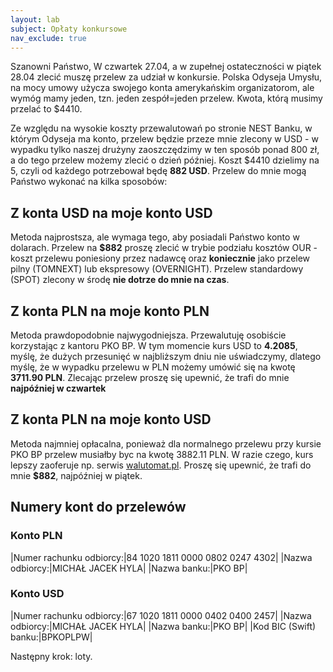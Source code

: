 ```yaml
---
layout: lab
subject: Opłaty konkursowe
nav_exclude: true
---
```


Szanowni Państwo,
W czwartek 27.04, a w zupełnej ostateczności w piątek 28.04 zlecić muszę przelew za udział w konkursie. Polska Odyseja Umysłu, na mocy umowy użycza swojego konta amerykańskim organizatorom, ale wymóg mamy jeden, tzn. jeden zespół=jeden przelew. Kwota, którą musimy przelać to $4410. 

Ze względu na wysokie koszty przewalutowań po stronie NEST Banku, w którym Odyseja ma konto, przelew będzie przeze mnie zlecony w USD - w wypadku tylko naszej drużyny zaoszczędzimy w ten sposób ponad 800 zł, a do tego przelew możemy zlecić o dzień później. Koszt $4410 dzielimy na 5, czyli od każdego potrzebował będę **882 USD**. Przelew do mnie mogą Państwo wykonać na kilka sposobów:

## Z konta USD na moje konto USD
Metoda najprostsza, ale wymaga tego, aby posiadali Państwo konto w dolarach. Przelew na **$882** proszę zlecić w trybie podziału kosztów OUR - koszt przelewu poniesiony przez nadawcę oraz **koniecznie** jako przelew pilny (TOMNEXT) lub ekspresowy (OVERNIGHT). Przelew standardowy (SPOT) zlecony w środę **nie dotrze do mnie na czas**. 

## Z konta PLN na moje konto PLN
Metoda prawdopodobnie najwygodniejsza. Przewalutuję osobiście korzystając z kantoru PKO BP. W tym momencie kurs USD to **4.2085**, myślę, że dużych przesunięć w najbliższym dniu nie uświadczymy, dlatego myślę, że w wypadku przelewu w PLN możemy umówić się na kwotę **3711.90 PLN**. Zlecając przelew proszę się upewnić, że trafi do mnie **najpóźniej w czwartek**

## Z konta PLN na moje konto USD
Metoda najmniej opłacalna, ponieważ dla normalnego przelewu przy kursie PKO BP przelew musiałby byc na kwotę 3882.11 PLN. W razie czego, kurs lepszy zaoferuje np. serwis [walutomat.pl](https://www.walutomat.pl). Proszę się upewnić, że trafi do mnie **$882**, najpóźniej w piątek.

## Numery kont do przelewów

### Konto PLN

|Numer rachunku odbiorcy:|84 1020 1811 0000 0802 0247 4302|
|Nazwa odbiorcy:|MICHAŁ JACEK HYLA|
|Nazwa banku:|PKO BP|


### Konto USD

|Numer rachunku odbiorcy:|67 1020 1811 0000 0402 0400 2457|
|Nazwa odbiorcy:|MICHAŁ JACEK HYLA|
|Nazwa banku:|PKO BP|
|Kod BIC (Swift) banku:|BPKOPLPW|

Następny krok: loty.